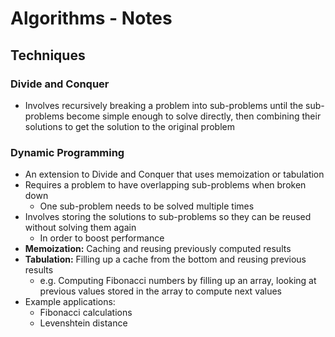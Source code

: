# Algorithms - Notes

## Techniques

### Divide and Conquer

* Involves recursively breaking a problem into sub-problems until the sub-problems become simple
  enough to solve directly, then combining their solutions to get the solution to the original
  problem

### Dynamic Programming

* An extension to Divide and Conquer that uses memoization or tabulation
* Requires a problem to have overlapping sub-problems when broken down
  * One sub-problem needs to be solved multiple times
* Involves storing the solutions to sub-problems so they can be reused without solving them again
  * In order to boost performance
* **Memoization:** Caching and reusing previously computed results
* **Tabulation:** Filling up a cache from the bottom and reusing previous results
  * e.g. Computing Fibonacci numbers by filling up an array, looking at previous values stored in
    the array to compute next values
* Example applications:
  * Fibonacci calculations
  * Levenshtein distance
